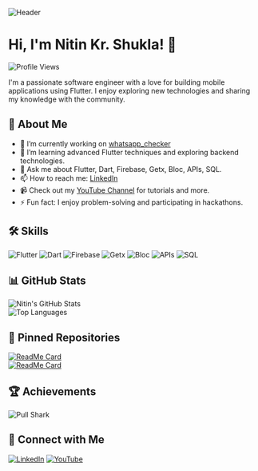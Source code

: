![Header](https://github-production-user-asset-6210df.s3.amazonaws.com/58267130/350776598-013c1230-9177-4020-ac59-0e389168adc7.png?X-Amz-Algorithm=AWS4-HMAC-SHA256&X-Amz-Credential=AKIAVCODYLSA53PQK4ZA%2F20240721%2Fus-east-1%2Fs3%2Faws4_request&X-Amz-Date=20240721T145023Z&X-Amz-Expires=300&X-Amz-Signature=719e57ffe6170f5b91d7c4b00a6a742bedf47cfde8a6b1f0a3f2b9d3ea15f911&X-Amz-SignedHeaders=host&actor_id=58267130&key_id=0&repo_id=831756013)

# Hi, I'm Nitin Kr. Shukla! 👋

![Profile Views](https://komarev.com/ghpvc/?username=nitin1359&color=blue)

I'm a passionate software engineer with a love for building mobile applications using Flutter. I enjoy exploring new technologies and sharing my knowledge with the community.

## 🚀 About Me
- 🔭 I’m currently working on [whatsapp_checker](https://github.com/nitin1359/whatsapp_checker)
- 🌱 I’m learning advanced Flutter techniques and exploring backend technologies.
- 💬 Ask me about Flutter, Dart, Firebase, Getx, Bloc, APIs, SQL.
- 📫 How to reach me: [LinkedIn](https://www.linkedin.com/in/135nitin/)
- 📹 Check out my [YouTube Channel](https://www.youtube.com/@135nitin) for tutorials and more.
- ⚡ Fun fact: I enjoy problem-solving and participating in hackathons.

## 🛠 Skills
![Flutter](https://img.shields.io/badge/-Flutter-05122A?style=flat&logo=flutter) 
![Dart](https://img.shields.io/badge/-Dart-05122A?style=flat&logo=dart&logoColor=1075C2)
![Firebase](https://img.shields.io/badge/-Firebase-05122A?style=flat&logo=firebase)
![Getx](https://img.shields.io/badge/-Getx-05122A?style=flat&logo=getx)
![Bloc](https://img.shields.io/badge/-Bloc-05122A?style=flat&logo=bloc)
![APIs](https://img.shields.io/badge/-APIs-05122A?style=flat&logo=api)
![SQL](https://img.shields.io/badge/-SQL-05122A?style=flat&logo=sql)

## 📊 GitHub Stats
![Nitin's GitHub Stats](https://github-readme-stats.vercel.app/api?username=nitin1359&show_icons=true&theme=radical)  
![Top Languages](https://github-readme-stats.vercel.app/api/top-langs/?username=nitin1359&layout=compact&theme=radical)

## 🚀 Pinned Repositories
[![ReadMe Card](https://github-readme-stats.vercel.app/api/pin/?username=nitin1359&repo=whatsapp_checker&theme=radical)](https://github.com/nitin1359/whatsapp_checker)   
[![ReadMe Card](https://github-readme-stats.vercel.app/api/pin/?username=nitin1359&repo=noteapp&theme=radical)](https://github.com/nitin1359/noteapp)

## 🏆 Achievements
![Pull Shark](https://github-profile-trophy.vercel.app/?username=nitin1359&theme=radical&no-frame=true&no-bg=true&margin-w=4)

## 🔗 Connect with Me
[![LinkedIn](https://img.shields.io/badge/-LinkedIn-05122A?style=flat&logo=linkedin)](https://www.linkedin.com/in/135nitin/)
[![YouTube](https://img.shields.io/badge/-YouTube-05122A?style=flat&logo=youtube)](https://www.youtube.com/@135nitin)
